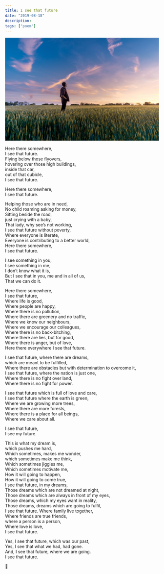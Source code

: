 ```yaml
---
title: I see that future
date: "2019-08-18"
description:
tags: ["poem"]
---
```


![I see that future](./i-see-that-future.jpeg)

Here there somewhere,<br>
I see that future.<br>
Flying below those flyovers,<br>
hovering over those high buildings,<br>
inside that car,<br>
out of that cubicle,<br>
I see that future.<br>

Here there somewhere, <br>
I see that future.

Helping those who are in need, <br>
No child roaming asking for money, <br>
Sitting beside the road, <br>
just crying with a baby, <br>
That lady, why see’s not working, <br>
I see that future without poverty, <br>
Where everyone is literate, <br>
Everyone is contributing to a better world, <br>
Here there somewhere, <br>
I see that future.

I see something in you, <br>
I see something in me, <br>
I don’t know what it is, <br>
But I see that in you, me and in all of us, <br>
That we can do it.

Here there somewhere, <br>
I see that future, <br>
Where life is good, <br>
Where people are happy, <br>
Where there is no pollution, <br>
Where there are greenery and no traffic, <br>
Where we know our neighbours, <br>
Where we encourage our colleagues, <br>
Where there is no back-bitching, <br>
Where there are lies, but for good, <br>
Where there is anger, but of love, <br>
Here there everywhere I see that future.

I see that future, where there are dreams, <br>
which are meant to be fulfilled, <br>
Where there are obstacles but with determination to overcome it, <br>
I see that future, where the nation is just one, <br>
Where there is no fight over land, <br>
Where there is no fight for power.

I see that future which is full of love and care, <br>
I see that future where the earth is green, <br>
Where we are growing more trees, <br>
Where there are more forests, <br>
Where there is a place for all beings, <br>
Where we care about all.

I see that future, <br>
I see my future.

This is what my dream is, <br>
which pushes me hard, <br>
Which sometimes, makes me wonder, <br>
which sometimes make me think, <br>
Which sometimes jiggles me, <br>
Which sometimes motivate me, <br>
How it will going to happen, <br>
How it will going to come true, <br>
I see that future, in my dreams, <br>
Those dreams which are not dreamed at night, <br>
Those dreams which are always in front of my eyes, <br>
Those dreams, which my eyes want in reality, <br>
Those dreams, dreams which are going to fulfil, <br>
I see that future. Where family live together, <br>
Where friends are true friends, <br>
where a person is a person, <br>
Where love is love, <br>
I see that future.

Yes, I see that future, which was our past, <br>
Yes, I see that what we had, had gone. <br>
And, I see that future, where we are going. <br>
I see that future.

🙏
